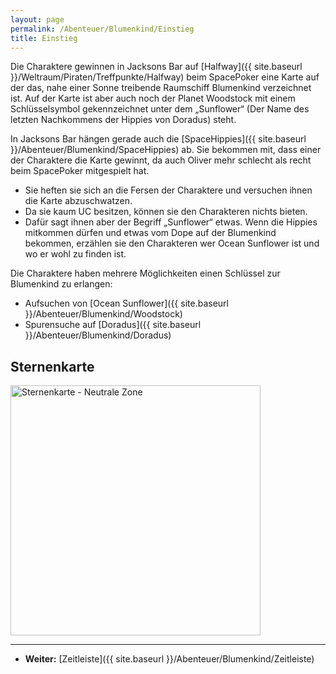 ```yaml
---
layout: page
permalink: /Abenteuer/Blumenkind/Einstieg
title: Einstieg
---
```





Die Charaktere gewinnen in Jacksons Bar auf [Halfway]({{ site.baseurl }}/Weltraum/Piraten/Treffpunkte/Halfway) beim SpacePoker eine Karte auf der das, nahe einer Sonne treibende Raumschiff Blumenkind verzeichnet ist. Auf der Karte ist aber auch noch der Planet Woodstock mit einem Schlüsselsymbol gekennzeichnet unter dem „Sunflower“ (Der Name des letzten Nachkommens der Hippies von Doradus) steht.

In Jacksons Bar hängen gerade auch die [SpaceHippies]({{ site.baseurl }}/Abenteuer/Blumenkind/SpaceHippies) ab. Sie bekommen mit, dass einer der Charaktere die Karte gewinnt, da auch Oliver mehr schlecht als recht beim SpacePoker mitgespielt hat.

- Sie heften sie sich an die Fersen der Charaktere und versuchen ihnen die Karte abzuschwatzen.
- Da sie kaum UC besitzen, können sie den Charakteren nichts bieten.
- Dafür sagt ihnen aber der Begriff „Sunflower“ etwas. Wenn die Hippies mitkommen dürfen und etwas vom Dope auf der Blumenkind bekommen, erzählen sie den Charakteren wer Ocean Sunflower ist und wo er wohl zu finden ist.

Die Charaktere haben mehrere Möglichkeiten einen Schlüssel zur Blumenkind zu erlangen:

- Aufsuchen von [Ocean Sunflower]({{ site.baseurl }}/Abenteuer/Blumenkind/Woodstock)
- Spurensuche auf [Doradus]({{ site.baseurl }}/Abenteuer/Blumenkind/Doradus)

## Sternenkarte

<img alt="Sternenkarte - Neutrale Zone" width="400" height="400" src="{{ site.baseurl }}/assets/images/abenteuer/blumenkind/sternenkarte-web.webp"/>

***

- **Weiter:** [Zeitleiste]({{ site.baseurl }}/Abenteuer/Blumenkind/Zeitleiste)
